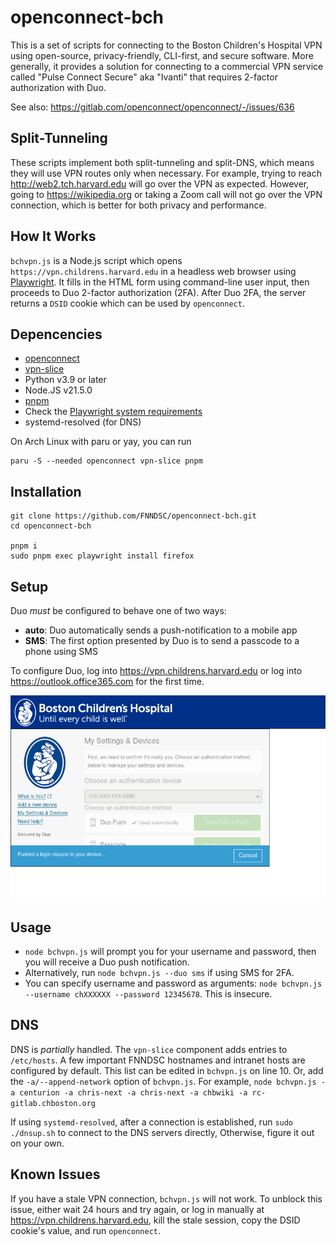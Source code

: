 # openconnect-bch

This is a set of scripts for connecting to the Boston Children's Hospital VPN
using open-source, privacy-friendly, CLI-first, and secure software.
More generally, it provides a solution for connecting to a commercial VPN service
called "Pulse Connect Secure" aka "Ivanti" that requires 2-factor authorization
with Duo.

See also: https://gitlab.com/openconnect/openconnect/-/issues/636

## Split-Tunneling

These scripts implement both split-tunneling and split-DNS, which means they will use VPN routes only
when necessary. For example, trying to reach http://web2.tch.harvard.edu will go over the VPN as expected.
However, going to https://wikipedia.org or taking a Zoom call will not go over the VPN connection, which
is better for both privacy and performance.

## How It Works

`bchvpn.js` is a Node.js script which opens `https://vpn.childrens.harvard.edu` in a headless web browser using [Playwright](https://playwright.dev/).
It fills in the HTML form using command-line user input, then proceeds to Duo 2-factor authorization (2FA). After Duo 2FA, the server returns a `DSID`
cookie which can be used by `openconnect`.

## Depencencies

- [openconnect](https://gitlab.com/openconnect/openconnect)
- [vpn-slice](https://github.com/dlenski/vpn-slice)
- Python v3.9 or later
- Node.JS v21.5.0
- [pnpm](https://pnpm.io/)
- Check the [Playwright system requirements](https://playwright.dev/docs/intro#system-requirements)
- systemd-resolved (for DNS)

On Arch Linux with paru or yay, you can run

```shell
paru -S --needed openconnect vpn-slice pnpm
```

## Installation

```shell
git clone https://github.com/FNNDSC/openconnect-bch.git
cd openconnect-bch

pnpm i
sudo pnpm exec playwright install firefox
```

## Setup

Duo _must_ be configured to behave one of two ways:

- **auto**: Duo automatically sends a push-notification to a mobile app
- **SMS**: The first option presented by Duo is to send a passcode to a phone using SMS

To configure Duo, log into https://vpn.childrens.harvard.edu or log into https://outlook.office365.com for the first time.

![Screenshot of Duo](./duo_automatic_push.png)

## Usage

- `node bchvpn.js` will prompt you for your username and password, then you will receive a Duo push notification.
- Alternatively, run `node bchvpn.js --duo sms` if using SMS for 2FA.
- You can specify username and password as arguments: `node bchvpn.js --username chXXXXXX --password 12345678`. This is insecure.

## DNS

DNS is *partially* handled. The `vpn-slice` component adds entries to `/etc/hosts`. A few important FNNDSC hostnames
and intranet hosts are configured by default. This list can be edited in `bchvpn.js` on line 10. Or, add the
`-a/--append-network` option of `bchvpn.js`. For example,
`node bchvpn.js -a centurion -a chris-next -a chris-next -a chbwiki -a rc-gitlab.chboston.org`

If using `systemd-resolved`, after a connection is established, run `sudo ./dnsup.sh` to connect to the DNS servers
directly, Otherwise, figure it out on your own.

## Known Issues

If you have a stale VPN connection, `bchvpn.js` will not work. To unblock this issue, either wait 24 hours and try again,
or log in manually at https://vpn.childrens.harvard.edu, kill the stale session, copy the DSID cookie's value, and run
`openconnect`.
